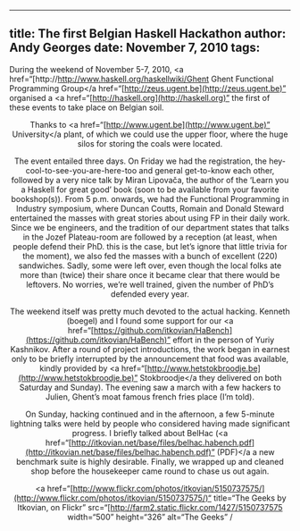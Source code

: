 -----
title:  The first Belgian Haskell Hackathon
author: Andy Georges
date: November 7, 2010
tags: 
-----







During the weekend of November 5-7, 2010, <a
href=“[http://http://www.haskell.org/haskellwiki/Ghent
Ghent Functional Programming Group</a
href=“[http://zeus.ugent.be](http://zeus.ugent.be)”
organised a <a
href=“[http://haskell.org](http://haskell.org)”
the first of these events to take place on Belgian soil.


<center
href=“[http://www.flickr.com/photos/itkovian/5150773869/](http://www.flickr.com/photos/itkovian/5150773869/)“
title=“The organisers by Itkovian, on Flickr”
src=“[http://farm5.static.flickr.com/4042/5150773869
width=“500” height=“333” alt=“The organisers” /


Thanks to <a href=“[http://www.ugent.be](http://www.ugent.be)”
University</a
plant, of which we could use the upper floor, where the huge silos for
storing the coals were located.


<center
href=“[http://www.flickr.com/photos/itkovian/5150736193](http://www.flickr.com/photos/itkovian/5150736193)”
src=“[http://farm5.static.flickr.com/4149/5150736193
alt=“The Therminal” /


The event entailed three days. On Friday we had the registration, the
hey-cool-to-see-you-are-here-too and general get-to-know each other,
followed by a very nice talk by Miran Lipovača, the author of the ‘Learn
you a Haskell for great good’ book (soon to be available from your
favorite bookshop(s)). From 5 p.m. onwards, we had the Functional
Programming in Industry symposium, where Duncan Coutts, Romain and
Donald Steward entertained the masses with great stories about using FP
in their daily work. Since we be engineers, and the tradition of our
department states that talks in the Jozef Plateau-room are followed by a
reception (at least, when people defend their PhD. this is the case, but
let’s ignore that little trivia for the moment), we also fed the masses
with a bunch of excellent (220) sandwiches. Sadly, some were left over,
even though the local folks ate more than (twice) their share once it
became clear that there would be leftovers. No worries, we’re well
trained, given the number of PhD’s defended every year.


The weekend itself was pretty much devoted to the actual hacking.
Kenneth (boegel) and I found some support for our <a
href=“[https://github.com/itkovian/HaBench](https://github.com/itkovian/HaBench)”
effort in the person of Yuriy Kashnikov. After a round of project
introductions, the work began in earnest only to be briefly interrupted
by the announcement that food was available, kindly provided by <a
href=“[http://www.hetstokbroodje.be](http://www.hetstokbroodje.be)”
Stokbroodje</a
they delivered on both Saturday and Sunday). The evening saw a march
with a few hackers to Julien, Ghent’s moat famous french fries place
(I’m told).


On Sunday, hacking continued and in the afternoon, a few 5-minute
lightning talks were held by people who considered having made
significant progress. I briefly talked about BelHac (<a
href=“[http://itkovian.net/base/files/belhac.habench.pdf](http://itkovian.net/base/files/belhac.habench.pdf)”
(PDF)</a
a new benchmark suite is highly desirable. Finally, we wrapped up and
cleaned shop before the housekeeper came round to chase us out again.


<a
href=“[http://www.flickr.com/photos/itkovian/5150737575/](http://www.flickr.com/photos/itkovian/5150737575/)“
title=“The Geeks by Itkovian, on Flickr”
src=“[http://farm2.static.flickr.com/1427/5150737575
width=“500” height=“326” alt=“The Geeks” /
